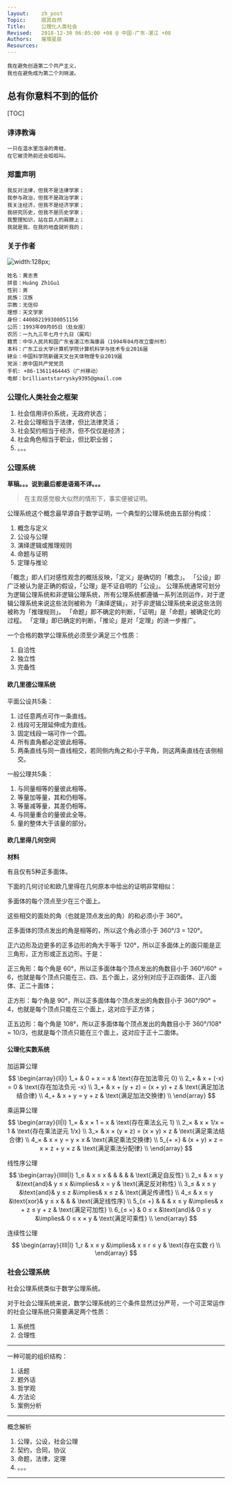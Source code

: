 ```yaml
---
layout:    zh_post
Topic:     顺其自然
Title:     公理化人类社会
Revised:   2018-12-30 06:05:00 +08 @ 中国-广东-湛江 +08
Authors:   璀璨星辰
Resources:
---
```


```
我在避免创造第二个共产主义，
我也在避免成为第二个刘晓波。
```

## 总有你意料不到的低价

[TOC]

### 谆谆教诲

```
一只在温水里泡澡的青蛙，
在它被烫熟前还会呱呱叫。
```

### 郑重声明

```
我反对法律，但我不是法律学家；
我参与政治，但我不是政治学家；
我关注经济，但我不是经济学家；
我研究历史，但我不是历史学家；
我整理知识，站在巨人的肩膀上；
我就是我，在我的地盘就听我的；
```

### 关于作者

![width:128px;](figures/bss9395/Me-with-Ellyn_2013_GuangZhou.jpg)
```
姓名：黄志贵
拼音：Huáng ZhìGuì
性别：男
民族：汉族
宗教：无信仰
理想：天文学家
身份：440882199308051156
公历：1993年09月05日（处女座）
农历：一九九三年七月十九日（属鸡）
籍贯：中华人民共和国广东省湛江市海康县（1994年04月改立雷州市）
本科：广东工业大学计算机学院计算机科学与技术专业2016届
肄业：中国科学院新疆天文台天体物理专业2019届
党派：原中国共产党党员
手机: +86-13611464445（广州移动）
电邮：brilliantstarrysky9395@gmail.com
```

### 公理化人类社会之框架

1. 社会信用评价系统，无政府状态；
2. 社会公理相当于法律，但比法律灵活；
3. 社会契约相当于经济，但不仅仅是经济；
4. 社会角色相当于职业，但比职业弱；
5. 。。。

### 公理系统

**草稿。。。说到最后都是语焉不详。。。**

> 在主观感觉极大似然的情形下，事实便被证明。

公理系统这个概念最早源自于数学证明，一个典型的公理系统由五部分构成：

1. 概念与定义
2. 公设与公理
3. 演绎逻辑或推理规则
4. 命题与证明
5. 定理与推论

「概念」即人们对感性观念的概括反映，「定义」是确切的「概念」。
「公设」即广泛被认为是正确的假设，「公理」是不证自明的「公设」。
公理系统通常可划分为逻辑公理系统和非逻辑公理系统，所有公理系统都遵循一系列法则运作，对于逻辑公理系统来说这些法则被称为「演绎逻辑」，对于非逻辑公理系统来说这些法则被称为「推理规则」。
「命题」即不确定的判断，「证明」是「命题」被确定化的过程。
「定理」即已确定的判断，「推论」是对「定理」的进一步推广。

一个合格的数学公理系统必须至少满足三个性质：

1. 自洽性
2. 独立性
3. 完备性

#### 欧几里德公理系统



平面公设共5条：
1. 过任意两点可作一条直线。
2. 线段可无限延伸成为直线。
3. 固定线段一端可作一个圆。
4. 所有直角都必定彼此相等。
5. 两条直线与同一直线相交，若同侧内角之和小于平角，则这两条直线在该侧相交。

一般公理共5条：
1. 与同量相等的量彼此相等。
2. 等量加等量，其和仍相等。
3. 等量减等量，其差仍相等。
4. 与同量重合的量彼此全等。
5. 量的整体大于该量的部分。



#### 欧几里得几何空间

**材料**

有且仅有5种正多面体。

下面的几何讨论和欧几里得在几何原本中给出的证明非常相似：

多面体的每个顶点至少在三个面上。

这些相交的面处的角（也就是顶点发出的角）的和必须小于 360°。

正多面体的顶点发出的角是相等的，所以这个角必须小于 360°/3 = 120°。

正六边形及边更多的正多边形的角大于等于 120°，所以正多面体上的面只能是正三角形，正方形或正五边形。于是：

正三角形：每个角是 60°，所以正多面体每个顶点发出的角数目小于 360°/60° = 6，也就是每个顶点只能在三、四、五个面上，这分别对应于正四面体、正八面体、正二十面体；

正方形：每个角是 90°，所以正多面体每个顶点发出的角数目小于 360°/90° = 4，也就是每个顶点只能在三个面上，这对应于正方体；

正五边形：每个角是 108°，所以正多面体每个顶点发出的角数目小于 360°/108° = 10/3，也就是每个顶点只能在三个面上，这对应于正十二面体。

#### 公理化实数系统

加运算公理
$$
\begin{array}{ll|l}
1_+ & 0 + x = x                 & \text{存在加法零元 0} \\
2_+ & x + (-x) = 0              & \text{存在加法负元 -x} \\
3_+ & x + (y + z) = (x + y) + z & \text{满足加法结合律} \\
4_+ & x + y = y + z             & \text{满足加法交换律} \\
\end{array}
$$

乘运算公理
$$
\begin{array}{ll|l}
1_×     & x × 1 = x                   & \text{存在乘法幺元 1} \\
2_×     & x × 1/x = 1                 & \text{存在乘法逆元 1/x} \\
3_×     & x × (y × z) = (x × y) × z   & \text{满足乘法结合律} \\
4_×     & x × y = y × x               & \text{满足乘法交换律} \\
5_{+ ×} & (x + y) × z = x × z + y × z & \text{满足乘法分配律} \\
\end{array}
$$

线性序公理
$$
\begin{array}{llllll|l}
1_≤     & x ≤ x &          &       &        &               & \text{满足自反性} \\
2_≤     & x ≤ y &\text{and}& y ≤ x &\implies& x = y         & \text{满足反对称性} \\
3_≤     & x ≤ y &\text{and}& y ≤ z &\implies& x ≤ z         & \text{满足传递性} \\
4_≤     & x ≤ y &\text{xor}& y ≤ x &        &               & \text{满足线性序} \\
5_{≤ +} &       &          & x ≤ y &\implies& x + z ≤ y + z & \text{满足可加性} \\
6_{≤ ×} & 0 ≤ x &\text{and}& 0 ≤ y &\implies& 0 ≤ x × y     & \text{满足可乘性} \\
\end{array}
$$

连续性公理
$$
\begin{array}{llll|l}
1_r & x ≤ y &\implies& x ≤ r ≤ y & \text{存在实数 r} \\
\end{array}
$$

### 社会公理系统

社会公理系统类似于数学公理系统。

对于社会公理系统来说，数学公理系统的三个条件显然过分严苛，一个可正常运作的社会公理系统只需要满足两个性质：

1. 系统性
2. 合理性

--------------------------------------------------------------------------------

一种可能的组织结构：

1. 话题
2. 题外话
3. 哲学观
4. 方法论
5. 案例分析

--------------------------------------------------------------------------------

概念解析

1. 公理，公设，社会公理
2. 契约，合同，协议
3. 命题，法律，定理
4. 。。。

--------------------------------------------------------------------------------


